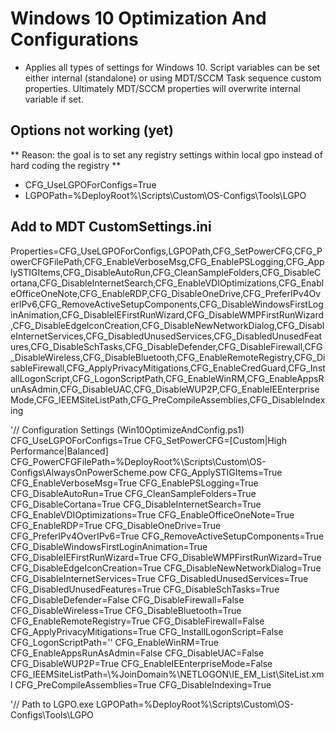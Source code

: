 # Windows 10 Optimization And Configurations
 - Applies all types of settings for Windows 10. Script variables can be set either internal (standalone) or using MDT/SCCM Task sequence custom properties. Ultimately MDT/SCCM properties will overwrite internal variable if set. 

## Options not working (yet)
** Reason: the goal is to set any registry settings within local gpo instead of hard coding the registry **
 - CFG_UseLGPOForConfigs=True 
 - LGPOPath=%DeployRoot%\Scripts\Custom\OS-Configs\Tools\LGPO
 
## Add to MDT CustomSettings.ini
Properties=CFG_UseLGPOForConfigs,LGPOPath,CFG_SetPowerCFG,CFG_PowerCFGFilePath,CFG_EnableVerboseMsg,CFG_EnablePSLogging,CFG_ApplySTIGItems,CFG_DisableAutoRun,CFG_CleanSampleFolders,CFG_DisableCortana,CFG_DisableInternetSearch,CFG_EnableVDIOptimizations,CFG_EnableOfficeOneNote,CFG_EnableRDP,CFG_DisableOneDrive,CFG_PreferIPv4OverIPv6,CFG_RemoveActiveSetupComponents,CFG_DisableWindowsFirstLoginAnimation,CFG_DisableIEFirstRunWizard,CFG_DisableWMPFirstRunWizard,CFG_DisableEdgeIconCreation,CFG_DisableNewNetworkDialog,CFG_DisableInternetServices,CFG_DisabledUnusedServices,CFG_DisabledUnusedFeatures,CFG_DisableSchTasks,CFG_DisableDefender,CFG_DisableFirewall,CFG_DisableWireless,CFG_DisableBluetooth,CFG_EnableRemoteRegistry,CFG_DisableFirewall,CFG_ApplyPrivacyMitigations,CFG_EnableCredGuard,CFG_InstallLogonScript,CFG_LogonScriptPath,CFG_EnableWinRM,CFG_EnableAppsRunAsAdmin,CFG_DisableUAC,CFG_DisableWUP2P,CFG_EnableIEEnterpriseMode,CFG_IEEMSiteListPath,CFG_PreCompileAssemblies,CFG_DisableIndexing


'// Configuration Settings (Win10OptimizeAndConfig.ps1)
CFG_UseLGPOForConfigs=True
CFG_SetPowerCFG=[Custom|High Performance|Balanced]
CFG_PowerCFGFilePath=%DeployRoot%\Scripts\Custom\OS-Configs\AlwaysOnPowerScheme.pow
CFG_ApplySTIGItems=True
CFG_EnableVerboseMsg=True
CFG_EnablePSLogging=True
CFG_DisableAutoRun=True
CFG_CleanSampleFolders=True
CFG_DisableCortana=True
CFG_DisableInternetSearch=True
CFG_EnableVDIOptimizations=True
CFG_EnableOfficeOneNote=True
CFG_EnableRDP=True
CFG_DisableOneDrive=True
CFG_PreferIPv4OverIPv6=True
CFG_RemoveActiveSetupComponents=True
CFG_DisableWindowsFirstLoginAnimation=True
CFG_DisableIEFirstRunWizard=True
CFG_DisableWMPFirstRunWizard=True
CFG_DisableEdgeIconCreation=True
CFG_DisableNewNetworkDialog=True
CFG_DisableInternetServices=True
CFG_DisabledUnusedServices=True
CFG_DisabledUnusedFeatures=True
CFG_DisableSchTasks=True
CFG_DisableDefender=False
CFG_DisableFirewall=False
CFG_DisableWireless=True
CFG_DisableBluetooth=True
CFG_EnableRemoteRegistry=True
CFG_DisableFirewall=False
CFG_ApplyPrivacyMitigations=True
CFG_InstallLogonScript=False
CFG_LogonScriptPath=''
CFG_EnableWinRM=True
CFG_EnableAppsRunAsAdmin=False
CFG_DisableUAC=False
CFG_DisableWUP2P=True
CFG_EnableIEEnterpriseMode=False
CFG_IEEMSiteListPath=\\%JoinDomain%\NETLOGON\IE_EM_List\SiteList.xml
CFG_PreCompileAssemblies=True
CFG_DisableIndexing=True

'// Path to LGPO.exe
LGPOPath=%DeployRoot%\Scripts\Custom\OS-Configs\Tools\LGPO

